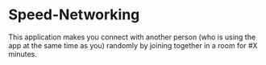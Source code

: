 # Speed-Networking
This application makes you connect with another person (who is using the app at the same time as you) randomly by joining together in a room for #X minutes.
